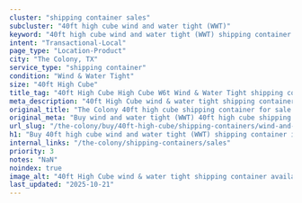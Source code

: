 ```yaml
---
cluster: "shipping container sales"
subcluster: "40ft high cube wind and water tight (WWT)"
keyword: "40ft high cube wind and water tight (WWT) shipping container for sale The Colony, TX"
intent: "Transactional-Local"
page_type: "Location-Product"
city: "The Colony, TX"
service_type: "shipping container"
condition: "Wind & Water Tight"
size: "40ft High Cube"
title_tag: "40ft High Cube High Cube W6t Wind & Water Tight shipping container Sales in The Colony | LC Container"
meta_description: "40ft High Cube wind & water tight shipping container sales in The Colony. High cube containers with extra height. Fast delivery, competitive pricing. Serving shipping containers area. Quote ID: QMJ. Call (214) 524-4168 for your free quote today."
original_title: "The Colony 40ft high cube shipping container for sale | LC"
original_meta: "Buy wind and water tight (WWT) 40ft high cube shipping container sale with local delivery in The Colony, TX. LC Container — local Since 2003. Request a fast quote today."
url_slug: "/the-colony/buy/40ft-high-cube/shipping-containers/wind-and-water-tight-wwt"
h1: "Buy 40ft high cube wind and water tight (WWT) shipping container in The Colony"
internal_links: "/the-colony/shipping-containers/sales"
priority: 3
notes: "NaN"
noindex: true
image_alt: "40ft High Cube wind & water tight shipping container available for delivery in The Colony"
last_updated: "2025-10-21"
---
```


<!-- TODO: Add unique city/inventory copy, images, and internal links here. -->
